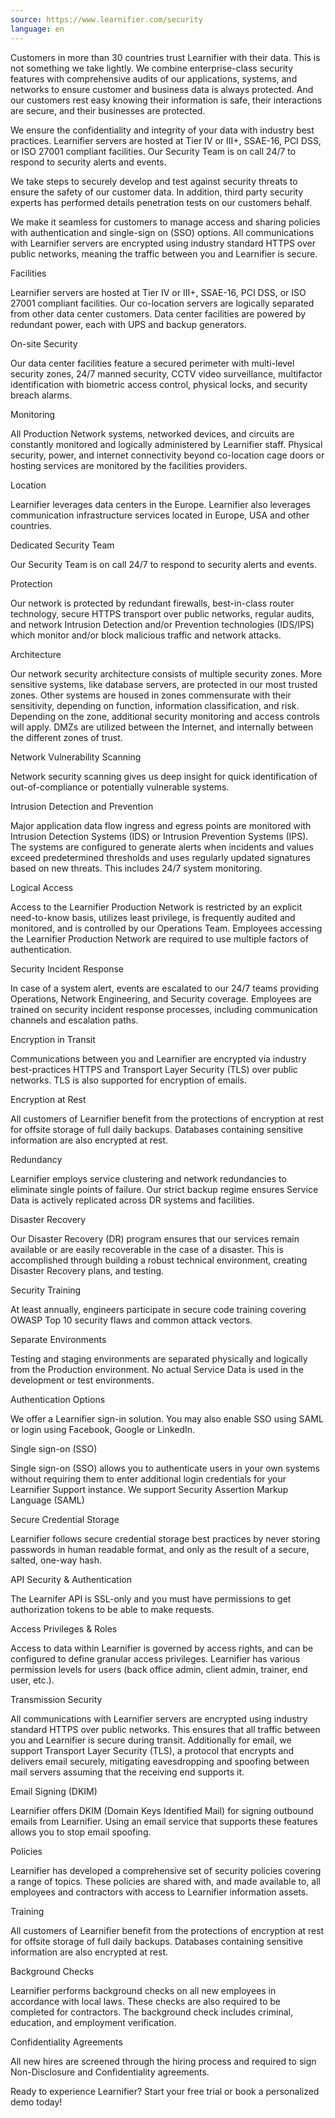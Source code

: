 ```yaml
---
source: https://www.learnifier.com/security
language: en
---
```


Customers in more than 30 countries trust Learnifier with their data. This is not something we take lightly. We combine enterprise-class security features with comprehensive audits of our applications, systems, and networks to ensure customer and business data is always protected. And our customers rest easy knowing their information is safe, their interactions are secure, and their businesses are protected.

We ensure the confidentiality and integrity of your data with industry best practices. Learnifier servers are hosted at Tier IV or III+, SSAE-16, PCI DSS, or ISO 27001 compliant facilities. Our Security Team is on call 24/7 to respond to security alerts and events.

We take steps to securely develop and test against security threats to ensure the safety of our customer data. In addition, third party security experts has performed details penetration tests on our customers behalf.

We make it seamless for customers to manage access and sharing policies with authentication and single-sign on (SSO) options. All communications with Learnifier servers are encrypted using industry standard HTTPS over public networks, meaning the traffic between you and Learnifier is secure.

Facilities

Learnifier servers are hosted at Tier IV or III+, SSAE-16, PCI DSS, or ISO 27001 compliant facilities. Our co-location servers are logically separated from other data center customers. Data center facilities are powered by redundant power, each with UPS and backup generators.

On-site Security

Our data center facilities feature a secured perimeter with multi-level security zones, 24/7 manned security, CCTV video surveillance, multifactor identification with biometric access control, physical locks, and security breach alarms.

Monitoring

All Production Network systems, networked devices, and circuits are constantly monitored and logically administered by Learnifier staff. Physical security, power, and internet connectivity beyond co-location cage doors or hosting services are monitored by the facilities providers.

Location

Learnifier leverages data centers in the Europe. Learnifier also leverages communication infrastructure services located in Europe, USA and other countries.

Dedicated Security Team

Our Security Team is on call 24/7 to respond to security alerts and events.

Protection

Our network is protected by redundant firewalls, best-in-class router technology, secure HTTPS transport over public networks, regular audits, and network Intrusion Detection and/or Prevention technologies (IDS/IPS) which monitor and/or block malicious traffic and network attacks.

Architecture

Our network security architecture consists of multiple security zones. More sensitive systems, like database servers, are protected in our most trusted zones. Other systems are housed in zones commensurate with their sensitivity, depending on function, information classification, and risk. Depending on the zone, additional security monitoring and access controls will apply. DMZs are utilized between the Internet, and internally between the different zones of trust.

Network Vulnerability Scanning

Network security scanning gives us deep insight for quick identification of out-of-compliance or potentially vulnerable systems.

Intrusion Detection and Prevention

Major application data flow ingress and egress points are monitored with Intrusion Detection Systems (IDS) or Intrusion Prevention Systems (IPS). The systems are configured to generate alerts when incidents and values exceed predetermined thresholds and uses regularly updated signatures based on new threats. This includes 24/7 system monitoring.

Logical Access

Access to the Learnifier Production Network is restricted by an explicit need-to-know basis, utilizes least privilege, is frequently audited and monitored, and is controlled by our Operations Team. Employees accessing the Learnifier Production Network are required to use multiple factors of authentication.

Security Incident Response

In case of a system alert, events are escalated to our 24/7 teams providing Operations, Network Engineering, and Security coverage. Employees are trained on security incident response processes, including communication channels and escalation paths.

Encryption in Transit

Communications between you and Learnifier are encrypted via industry best-practices HTTPS and Transport Layer Security (TLS) over public networks. TLS is also supported for encryption of emails.

Encryption at Rest

All customers of Learnifier benefit from the protections of encryption at rest for offsite storage of full daily backups. Databases containing sensitive information are also encrypted at rest.

Redundancy

Learnifier employs service clustering and network redundancies to eliminate single points of failure. Our strict backup regime ensures Service Data is actively replicated across DR systems and facilities.

Disaster Recovery

Our Disaster Recovery (DR) program ensures that our services remain available or are easily recoverable in the case of a disaster. This is accomplished through building a robust technical environment, creating Disaster Recovery plans, and testing.

Security Training

At least annually, engineers participate in secure code training covering OWASP Top 10 security flaws and common attack vectors.

Separate Environments

Testing and staging environments are separated physically and logically from the Production environment. No actual Service Data is used in the development or test environments.

Authentication Options

We offer a Learnifier sign-in solution. You may also enable SSO using SAML or login using Facebook, Google or LinkedIn.

Single sign-on (SSO)

Single sign-on (SSO) allows you to authenticate users in your own systems without requiring them to enter additional login credentials for your Learnifier Support instance. We support Security Assertion Markup Language (SAML)

Secure Credential Storage

Learnifier follows secure credential storage best practices by never storing passwords in human readable format, and only as the result of a secure, salted, one-way hash.

API Security & Authentication

The Learnifer API is SSL-only and you must have permissions to get authorization tokens to be able to make requests.

Access Privileges & Roles

Access to data within Learnifier is governed by access rights, and can be configured to define granular access privileges. Learnifier has various permission levels for users (back office admin, client admin, trainer, end user, etc.).

Transmission Security

All communications with Learnifier servers are encrypted using industry standard HTTPS over public networks. This ensures that all traffic between you and Learnifier is secure during transit. Additionally for email, we support Transport Layer Security (TLS), a protocol that encrypts and delivers email securely, mitigating eavesdropping and spoofing between mail servers assuming that the receiving end supports it.

Email Signing (DKIM)

Learnifier offers DKIM (Domain Keys Identified Mail) for signing outbound emails from Learnifier. Using an email service that supports these features allows you to stop email spoofing.

Policies

Learnifier has developed a comprehensive set of security policies covering a range of topics. These policies are shared with, and made available to, all employees and contractors with access to Learnifier information assets.

Training

All customers of Learnifier benefit from the protections of encryption at rest for offsite storage of full daily backups. Databases containing sensitive information are also encrypted at rest.

Background Checks

Learnifier performs background checks on all new employees in accordance with local laws. These checks are also required to be completed for contractors. The background check includes criminal, education, and employment verification.

Confidentiality Agreements

All new hires are screened through the hiring process and required to sign Non-Disclosure and Confidentiality agreements.

Ready to experience Learnifier? Start your free trial or book a personalized demo today!